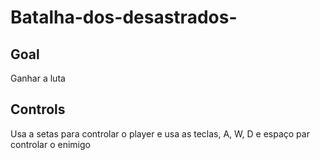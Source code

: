 # Batalha-dos-desastrados-

## Goal 

Ganhar a luta 

## Controls

Usa a setas para controlar o player e usa as teclas, A, W, D e espaço par controlar o enimigo  

